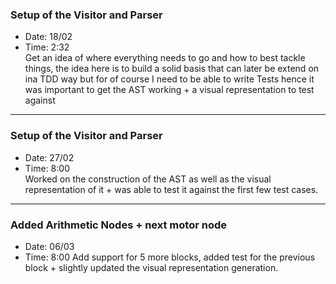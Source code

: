 ### Setup of the Visitor and Parser
- Date: 18/02
- Time: 2:32  
Get an idea of where everything needs to go and how to best tackle things, the idea here is to build a solid
basis that can later be extend on ina TDD way but for of course I need to be able to write Tests
hence it was important to get the AST working + a visual representation to test against
---  
### Setup of the Visitor and Parser
- Date: 27/02
- Time: 8:00  
Worked on the construction of the AST as well as the visual representation of it + was able to test it against the first few test cases.
---
### Added Arithmetic Nodes + next motor node
- Date: 06/03
- Time: 8:00
Add support for 5 more blocks, added test for the previous block + slightly updated the visual representation generation.